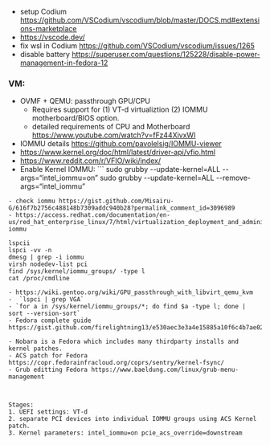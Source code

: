 - setup Codium https://github.com/VSCodium/vscodium/blob/master/DOCS.md#extensions-marketplace
- https://vscode.dev/
- fix wsl in Codium https://github.com/VSCodium/vscodium/issues/1265
- disable battery https://superuser.com/questions/125228/disable-power-management-in-fedora-12 


### VM: 
- OVMF + QEMU: passthrough GPU/CPU 
    - Requires support for (1) VT-d virtualiztion (2) IOMMU motherboard/BIOS option. 
    - detailed requirements of CPU and Motherboard https://www.youtube.com/watch?v=fFz44XivxWI
- IOMMU details https://github.com/pavolelsig/IOMMU-viewer
- https://www.kernel.org/doc/html/latest/driver-api/vfio.html 
- https://www.reddit.com/r/VFIO/wiki/index/
- Enable Kernel IOMMU: ```
    sudo grubby --update-kernel=ALL --args=“intel_iommu=on”
    sudo grubby --update-kernel=ALL --remove-args=“intel_iommu”
```
- check iommu https://gist.github.com/Misairu-G/616f7b2756c488148b7309addc940b28?permalink_comment_id=3096989
- https://access.redhat.com/documentation/en-us/red_hat_enterprise_linux/7/html/virtualization_deployment_and_administration_guide/app-iommu
```
    lspcii
    lspci -vv -n
    dmesg | grep -i iommu
    virsh nodedev-list pci
    find /sys/kernel/iommu_groups/ -type l
    cat /proc/cmdline
```
- https://wiki.gentoo.org/wiki/GPU_passthrough_with_libvirt_qemu_kvm
-  `lspci | grep VGA`
- `for a in /sys/kernel/iommu_groups/*; do find $a -type l; done | sort --version-sort`
- Fedora complete guide https://gist.github.com/firelightning13/e530aec3e3a4e15885a10f6c4b7ae021

- Nobara is a Fedora which includes many thirdparty installs and kernel patches.
- ACS patch for Fedora https://copr.fedorainfracloud.org/coprs/sentry/kernel-fsync/
- Grub editting Fedora https://www.baeldung.com/linux/grub-menu-management



Stages:
1. UEFI settings: VT-d
2. separate PCI devices into individual IOMMU groups using ACS Kernel patch. 
3. Kernel parameters: intel_iommu=on pcie_acs_override=downstream
